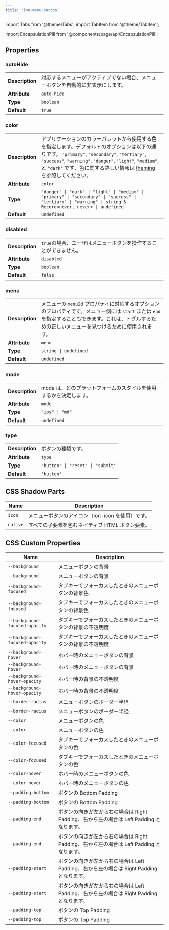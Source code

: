 ```yaml
---
title: 'ion-menu-button'
---
```


import Tabs from '@theme/Tabs';
import TabItem from '@theme/TabItem';

<head>
  <title>Menu Button | ion-menu-button to Open an App Menu on A Page</title>
  <meta
    name="description"
    content="Menu Button is component that automatically creates the icon and functionality to open a menu on an app page. Read to learn more about ion-menu-button."
  />
</head>

import EncapsulationPill from '@components/page/api/EncapsulationPill';

<EncapsulationPill type="shadow" />

## Properties

### autoHide

|                 |                                                                                  |
| --------------- | -------------------------------------------------------------------------------- |
| **Description** | 対応するメニューがアクティブでない場合、メニューボタンを自動的に非表示にします。 |
| **Attribute**   | `auto-hide`                                                                      |
| **Type**        | `boolean`                                                                        |
| **Default**     | `true`                                                                           |

### color

|                 |                                                                                                                                                                                                                                                                                                           |
| --------------- | --------------------------------------------------------------------------------------------------------------------------------------------------------------------------------------------------------------------------------------------------------------------------------------------------------- |
| **Description** | アプリケーションのカラーパレットから使用する色を指定します。デフォルトのオプションは以下の通りです。 `"primary"`, `"secondary"`, `"tertiary"`, `"success"`, `"warning"`, `"danger"`, `"light"`, `"medium"`, と `"dark"` です．色に関する詳しい情報は [theming](/docs/theming/basics) を参照してください。 |
| **Attribute**   | `color`                                                                                                                                                                                                                                                                                                   |
| **Type**        | `"danger" \| "dark" \| "light" \| "medium" \| "primary" \| "secondary" \| "success" \| "tertiary" \| "warning" \| string & Record<never, never> \| undefined`                                                                                                                                             |
| **Default**     | `undefined`                                                                                                                                                                                                                                                                                               |

### disabled

|                 |                                                                  |
| --------------- | ---------------------------------------------------------------- |
| **Description** | `true`の場合、ユーザはメニューボタンを操作することができません。 |
| **Attribute**   | `disabled`                                                       |
| **Type**        | `boolean`                                                        |
| **Default**     | `false`                                                          |

### menu

|                 |                                                                                                                                                                                                        |
| --------------- | ------------------------------------------------------------------------------------------------------------------------------------------------------------------------------------------------------ |
| **Description** | メニューの `menuId` プロパティに対応するオプションのプロパティです。メニュー側には `start` または `end` を指定することもできます。これは、トグルするための正しいメニューを見つけるために使用されます。 |
| **Attribute**   | `menu`                                                                                                                                                                                                 |
| **Type**        | `string \| undefined`                                                                                                                                                                                  |
| **Default**     | `undefined`                                                                                                                                                                                            |

### mode

|                 |                                                                   |
| --------------- | ----------------------------------------------------------------- |
| **Description** | mode は、どのプラットフォームのスタイルを使用するかを決定します。 |
| **Attribute**   | `mode`                                                            |
| **Type**        | `"ios" \| "md"`                                                   |
| **Default**     | `undefined`                                                       |

### type

|                 |                                   |
| --------------- | --------------------------------- |
| **Description** | ボタンの種類です。                |
| **Attribute**   | `type`                            |
| **Type**        | `"button" \| "reset" \| "submit"` |
| **Default**     | `'button'`                        |

## CSS Shadow Parts

| Name     | Description                                       |
| -------- | ------------------------------------------------- |
| `icon`   | メニューボタンのアイコン（ion-icon を使用）です。 |
| `native` | すべての子要素を包むネイティブ HTML ボタン要素。  |

## CSS Custom Properties

| Name                           | Description                                                                              |
| ------------------------------ | ---------------------------------------------------------------------------------------- |
| `--background`                 | メニューボタンの背景                                                                     |
| `--background`                 | メニューボタンの背景                                                                     |
| `--background-focused`         | タブキーでフォーカスしたときのメニューボタンの背景色                                     |
| `--background-focused`         | タブキーでフォーカスしたときのメニューボタンの背景色                                     |
| `--background-focused-opacity` | タブキーでフォーカスしたときのメニューボタンの背景の不透明度                             |
| `--background-focused-opacity` | タブキーでフォーカスしたときのメニューボタンの背景の不透明度                             |
| `--background-hover`           | ホバー時のメニューボタンの背景                                                           |
| `--background-hover`           | ホバー時のメニューボタンの背景                                                           |
| `--background-hover-opacity`   | ホバー時の背景の不透明度                                                                 |
| `--background-hover-opacity`   | ホバー時の背景の不透明度                                                                 |
| `--border-radius`              | メニューボタンのボーダー半径                                                             |
| `--border-radius`              | メニューボタンのボーダー半径                                                             |
| `--color`                      | メニューボタンの色                                                                       |
| `--color`                      | メニューボタンの色                                                                       |
| `--color-focused`              | タブキーでフォーカスしたときのメニューボタンの色                                         |
| `--color-focused`              | タブキーでフォーカスしたときのメニューボタンの色                                         |
| `--color-hover`                | ホバー時のメニューボタンの色                                                             |
| `--color-hover`                | ホバー時のメニューボタンの色                                                             |
| `--padding-bottom`             | ボタンの Bottom Padding                                                                  |
| `--padding-bottom`             | ボタンの Bottom Padding                                                                  |
| `--padding-end`                | ボタンの向きが左から右の場合は Right Padding、右から左の場合は Left Padding となります。 |
| `--padding-end`                | ボタンの向きが左から右の場合は Right Padding、右から左の場合は Left Padding となります。 |
| `--padding-start`              | ボタンの向きが左から右の場合は Left Padding、右から左の場合は Right Padding となります。 |
| `--padding-start`              | ボタンの向きが左から右の場合は Left Padding、右から左の場合は Right Padding となります。 |
| `--padding-top`                | ボタンの Top Padding                                                                     |
| `--padding-top`                | ボタンの Top Padding                                                                     |
